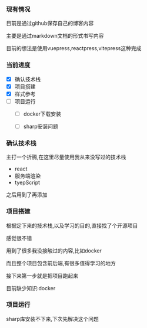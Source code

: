 ### 现有情况

目前是通过github保存自己的博客内容

主要是通过markdown文档的形式书写内容

目前的想法是使用vuepress,reactpress,vitepress这种完成

### 当前进度

- [x] 确认技术栈
- [x] 项目搭建
- [x] 样式参考
- [ ] 项目运行
  - [ ] docker下载安装
  - [ ] sharp安装问题


### 确认技术栈

主打一个折腾,在这里尽量使用我从来没写过的技术栈

- react
- 服务端渲染
- tyepScript

之后用到了再添加

### 项目搭建

根据定下来的技术栈,以及学习的目的,直接找了个开源项目

感觉很不错

用到了很多我没接触过的内容,比如docker

而且整个项目包含前后端,有很多值得学习的地方

接下来第一步就是把项目跑起来

目前缺少知识:docker

### 项目运行

sharp库安装不下来,下次先解决这个问题



